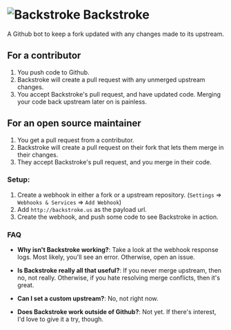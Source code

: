 ![Backstroke](https://rawgit.com/1egoman/backstroke/master/assets/logo.svg)
Backstroke
===
A Github bot to keep a fork updated with any changes made to its upstream.

## For a contributor
1. You push code to Github.
2. Backstroke will create a pull request with any unmerged upstream changes.
3. You accept Backstroke's pull request, and have updated code. Merging your code back upstream later on is painless.

## For an open source maintainer
1. You get a pull request from a contributor.
2. Backstroke will create a pull request on their fork that lets them merge in
   their changes.
3. They accept Backstroke's pull request, and you merge in their code.

### Setup:
1. Create a webhook in either a fork or a upstream repository. (`Settings` => `Webhooks & Services` => `Add Webhook`)
3. Add `http://backstroke.us` as the payload url.
4. Create the webhook, and push some code to see Backstroke in action.

### FAQ
- **Why isn't Backstroke working?**: Take a look at the webhook response logs. Most likely, you'll see an error. Otherwise, open an issue.

- **Is Backstroke really all that useful?**: If you never merge upstream, then no, not really. Otherwise, if you hate
resolving merge conflicts, then it's great.

- **Can I set a custom upstream?**: No, not right now. 

- **Does Backstroke work outside of Github?**: Not yet. If there's interest, I'd love to give it a try, though.
